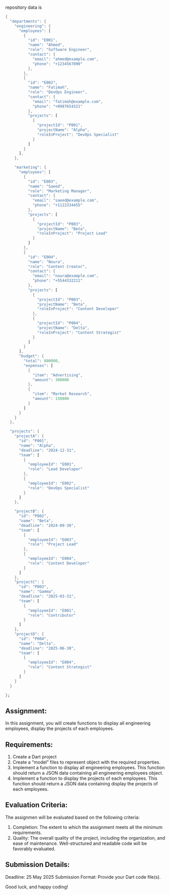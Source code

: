 repository data is 

```dart
{
  "departments": {
    "engineering": {
      "employees": [
        {
          "id": "E001",
          "name": "Ahmed",
          "role": "Software Engineer",
          "contact": {
            "email": "ahmed@example.com",
            "phone": "+1234567890"
          },
        },
        {
          "id": "E002",
          "name": "Fatimah",
          "role": "DevOps Engineer",
          "contact": {
            "email": "fatimah@example.com",
            "phone": "+0987654321"
          },
          "projects": [
            {
              "projectId": "P001",
              "projectName": "Alpha",
              "roleInProject": "DevOps Specialist"
            }
          ]
        }
      ],
    },

    "marketing": {
      "employees": [
        {
          "id": "E003",
          "name": "Saeed",
          "role": "Marketing Manager",
          "contact": {
            "email": "saeed@example.com",
            "phone": "+1122334455"
          },
          "projects": [
            {
              "projectId": "P003",
              "projectName": "Beta",
              "roleInProject": "Project Lead"
            }
          ]
        },
        {
          "id": "E004",
          "name": "Noura",
          "role": "Content Creator",
          "contact": {
            "email": "noura@example.com",
            "phone": "+5544332211"
          },
          "projects": [
            {
              "projectId": "P003",
              "projectName": "Beta",
              "roleInProject": "Content Developer"
            },
            {
              "projectId": "P004",
              "projectName": "Delta",
              "roleInProject": "Content Strategist"
            }
          ]
        }
      ],
      "budget": {
        "total": 800000,
        "expenses": [
          {
            "item": "Advertising",
            "amount": 300000
          },
          {
            "item": "Market Research",
            "amount": 150000
          }
        ]
      }
    }
  },

  "projects": {
    "projectA": {
      "id": "P001",
      "name": "Alpha",
      "deadline": "2024-12-31",
      "team": [
        {
          "employeeId": "E001",
          "role": "Lead Developer"
        },
        {
          "employeeId": "E002",
          "role": "DevOps Specialist"
        }
      ]
    },

    "projectB": {
      "id": "P002",
      "name": "Beta",
      "deadline": "2024-09-30",
      "team": [
        {
          "employeeId": "E003",
          "role": "Project Lead"
        },
        {
          "employeeId": "E004",
          "role": "Content Developer"
        }
      ]
    },
    "projectC": {
      "id": "P003",
      "name": "Gamma",
      "deadline": "2025-03-31",
      "team": [
        {
          "employeeId": "E001",
          "role": "Contributor"
        }
      ]
    },
    "projectD": {
      "id": "P004",
      "name": "Delta",
      "deadline": "2025-06-30",
      "team": [
        {
          "employeeId": "E004",
          "role": "Content Strategist"
        }
      ]
    }
  }

};
```

## Assignment:

In this assignment, you will create functions to display all engineering employees, display the projects of each employees.

## Requirements:
1. Create a Dart project
2. Create a “model” files to represent object with the required properties.
3. Implement a function to display all engineering employees. This function should return a JSON data containing all engineering employees object.
4. Implement a function to display the projects of each employees. This function should return a JSON data containing display the projects of each employees.

## Evaluation Criteria:
The assignmen will be evaluated based on the following criteria:
1. Completion: The extent to which the assignment meets all the minimum requirements.
2. Quality: The overall quality of the project, including the organization, and ease of maintenance. Well-structured and readable code will be favorably evaluated.

## Submission Details:
Deadline: 25 May 2025
Submission Format: Provide your Dart code file(s).

Good luck, and happy coding!
